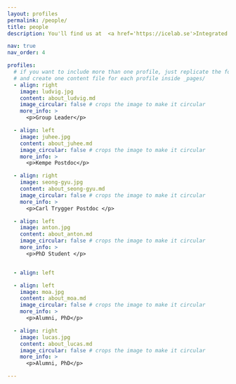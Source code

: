 ```yaml
---
layout: profiles
permalink: /people/
title: people
description: You'll find us at  <a href='https://icelab.se'>Integrated Science Lab (IceLab)</a> located on the <a href='https://use.mazemap.com/#v=1&campusid=289&zlevel=2&center=20.307525,63.819924&zoom=18&sharepoitype=poi&sharepoi=760244'>  3rd floor in Naturvetarhuset</a>, Umeå University, Umeå, Sweden.

nav: true
nav_order: 4

profiles:
  # if you want to include more than one profile, just replicate the following block
  # and create one content file for each profile inside _pages/
  - align: right
    image: ludvig.jpg
    content: about_ludvig.md
    image_circular: false # crops the image to make it circular
    more_info: >
      <p>Group Leader</p>

  - align: left
    image: juhee.jpg
    content: about_juhee.md
    image_circular: false # crops the image to make it circular
    more_info: >
      <p>Kempe Postdoc</p>

  - align: right
    image: seong-gyu.jpg
    content: about_seong-gyu.md
    image_circular: false # crops the image to make it circular
    more_info: >
      <p>Carl Trygger Postdoc </p>

  - align: left
    image: anton.jpg
    content: about_anton.md
    image_circular: false # crops the image to make it circular
    more_info: >
      <p>PhD Student </p>


  - align: left

  - align: left
    image: moa.jpg
    content: about_moa.md
    image_circular: false # crops the image to make it circular
    more_info: >
      <p>Alumni, PhD</p>

  - align: right
    image: lucas.jpg
    content: about_lucas.md
    image_circular: false # crops the image to make it circular
    more_info: >
      <p>Alumni, PhD</p>

---
```


